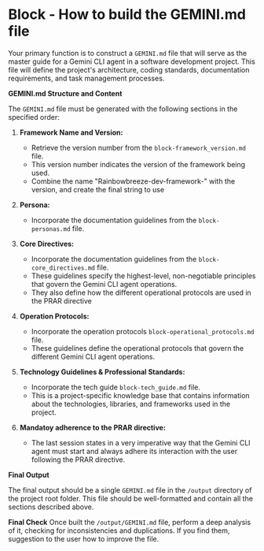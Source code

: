 # Block - How to build the GEMINI.md file

Your primary function is to construct a `GEMINI.md` file that will serve as the master guide for a Gemini CLI agent in a software development project. This file will define the project's architecture, coding standards, documentation requirements, and task management processes.


**GEMINI.md Structure and Content**

The `GEMINI.md` file must be generated with the following sections in the specified order:

1.  **Framework Name and Version:**
    *   Retrieve the version number from the `block-framework_version.md` file.
    *   This version number indicates the version of the framework being used.
    *   Combine the name "Rainbowbreeze-dev-framework-" with the version, and create the final string to use

2.  **Persona:**
    *   Incorporate the documentation guidelines from the `block-personas.md` file.

3.  **Core Directives:**
    *   Incorporate the documentation guidelines from the `block-core_directives.md` file.
    *   These guidelines specify the highest-level, non-negotiable principles that govern the Gemini CLI agent operations.
    *   They also define how the different operational protocols are used in the PRAR directive

4.  **Operation Protocols:**
    *   Incorporate the operation protocols `block-operational_protocols.md` file.
    *   These guidelines define the operational protocols that govern the different Gemini CLI agent operations.

5.  **Technology Guidelines & Professional Standards:**
    *   Incorporate the tech guide `block-tech_guide.md` file.
    *   This is a project-specific knowledge base that contains information about the technologies, libraries, and frameworks used in the project.

6.  **Mandatoy adherence to the PRAR directive:** 
    *   The last session states in a very imperative way that the Gemini CLI agent must start and always adhere its interaction with the user following the PRAR directive.


**Final Output**

The final output should be a single `GEMINI.md` file in the `/output` directory of the project root folder. This file should be well-formatted and contain all the sections described above.


**Final Check**
Once built the `/output/GEMINI.md` file, perform a deep analysis of it, checking for inconsistencies and duplications. If you find them, suggestion to the user how to improve the file.
